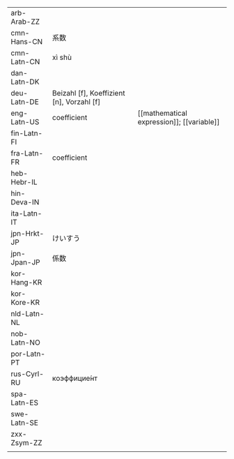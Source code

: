 | | | |
|-|-|-|
| arb-Arab-ZZ |  |  |
| cmn-Hans-CN | 系数 |  |
| cmn-Latn-CN | xì shù |  |
| dan-Latn-DK |  |  |
| deu-Latn-DE | Beizahl [f], Koeffizient [n], Vorzahl [f] |  |
| eng-Latn-US | coefficient | [[mathematical expression]]; [[variable]] |
| fin-Latn-FI |  |  |
| fra-Latn-FR | coefficient |  |
| heb-Hebr-IL |  |  |
| hin-Deva-IN |  |  |
| ita-Latn-IT |  |  |
| jpn-Hrkt-JP | けいすう |  |
| jpn-Jpan-JP | 係数 |  |
| kor-Hang-KR |  |  |
| kor-Kore-KR |  |  |
| nld-Latn-NL |  |  |
| nob-Latn-NO |  |  |
| por-Latn-PT |  |  |
| rus-Cyrl-RU | коэффицие́нт |  |
| spa-Latn-ES |  |  |
| swe-Latn-SE |  |  |
| zxx-Zsym-ZZ |  |  |
|  |  |  |
